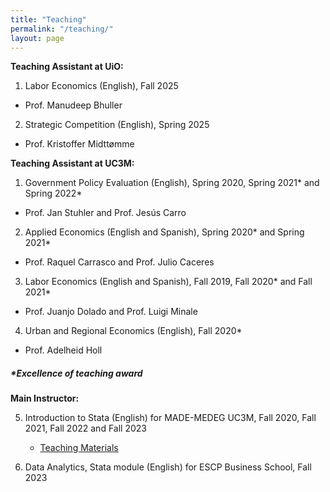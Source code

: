 ```yaml
---
title: "Teaching"
permalink: "/teaching/"
layout: page
---
```


**Teaching Assistant at UiO:**

1. Labor Economics (English), Fall 2025
- Prof. Manudeep Bhuller


2. Strategic Competition (English), Spring 2025
- Prof. Kristoffer Midttømme

**Teaching Assistant at UC3M:**

1. Government Policy Evaluation (English), Spring 2020, Spring 2021* and Spring 2022*
- Prof. Jan Stuhler and Prof. Jesús Carro


2. Applied Economics (English and Spanish), Spring 2020* and Spring 2021*
- Prof. Raquel Carrasco and Prof. Julio Caceres


3. Labor Economics (English and Spanish), Fall 2019, Fall 2020* and Fall 2021*
- Prof. Juanjo Dolado and Prof. Luigi Minale


4. Urban and Regional Economics (English), Fall 2020*
- Prof. Adelheid Holl


##### ***Excellence of teaching award**

**Main Instructor:**

5. Introduction to Stata (English) for MADE-MEDEG UC3M, Fall 2020, Fall 2021, Fall 2022 and Fall 2023
    - [Teaching Materials](https://sites.google.com/view/introtostata/teaching)

6. Data Analytics, Stata module (English) for ESCP Business School, Fall 2023

